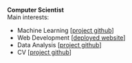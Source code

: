 <strong>Computer Scientist</strong><br>
Main interests:<br>
* Machine Learning [[project github](https://github.com/JadenNgoOT/Machine-Learning-Group-Project)]
* Web Development [[deployed website](https://geratechservices.pythonanywhere.com/)]
* Data Analysis [[project github](https://github.com/JohnnyLiang-OTU/retail_analysis)]
* CV [[project github](https://github.com/JohnnyLiang-OTU/CV_final_project)]

